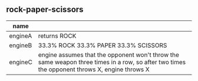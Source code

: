 ## rock-paper-scissors

| name    |                                                                                                                                              |
|---------|----------------------------------------------------------------------------------------------------------------------------------------------|
| engineA | returns ROCK                                                                                                                                 |
| engineB | 33.3% ROCK 33.3% PAPER 33.3% SCISSORS                                                                                                        |
| engineC | engine assumes that the opponent won't throw the same weapon three times in a row, so after two times the opponent throws X, engine throws X |


